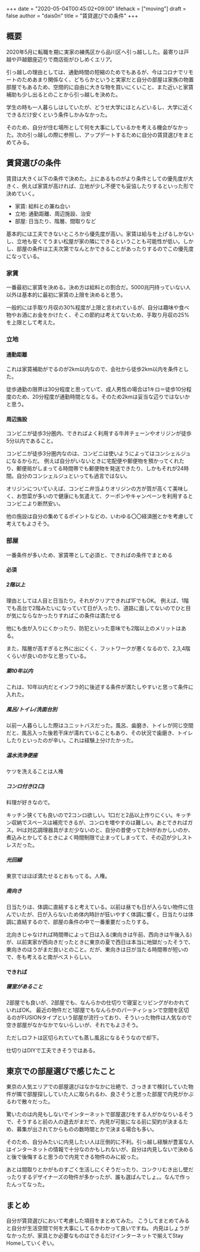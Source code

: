 +++
date = "2020-05-04T00:45:02+09:00"
lifehack = ["moving"]
draft = false
author = "dais0n"
title = "賃貸選びでの条件"
+++

## 概要

2020年5月に転職を期に実家の練馬区から品川区へ引っ越しした。最寄りは戸越や戸越銀座辺りで商店街がひしめくエリア。

引っ越しの理由としては、通勤時間の短縮のためでもあるが、今はコロナでリモートのためあまり関係なく、どちらかというと実家だと自分の部屋は家族の物置部屋でもあるため、空間的に自由に大きな物を買いにくいこと、また近いと家賃補助も少し出るとのことから引っ越しを決めた。

学生の時も一人暮らしはしていたが、どうせ大学にほとんどいるし、大学に近くできるだけ安くという条件しかみなかった。

そのため、自分が住む場所として何を大事にしているかを考える機会がなかった。次の引っ越しの際に参照し、アップデートするために自分の賃貸選びをまとめてみる。

## 賃貸選びの条件

賃貸は大きく以下の条件で決めた。上にあるものがより条件としての優先度が大きく、例えば家賃が高ければ、立地が少し不便でも妥協したりするといった形で決めていく。

- 家賃: 給料との兼ね合い
- 立地: 通勤距離、周辺施設、治安
- 部屋: 日当たり、階層、間取りなど

基本的には工夫できないところから優先度が高い。家賃は給与を上げるしかないし、立地も安くてうまい松屋が家の隣にできるということも可能性が低い。しかし、部屋の条件は工夫次第でなんとかできることがあったりするのでこの優先度になっている。

### 家賃

一番最初に家賃を決める。決め方は給料との割合だ。5000兆円持っていない人以外は基本的に最初に家賃の上限を決めると思う。

一般的には手取り月収の30%程度が上限と言われているが、自分は趣味や食べ物やお酒にお金をかけたく、そこの節約は考えてないため、手取り月収の25%を上限として考えた。

### 立地

#### 通勤距離

これは家賃補助がでるのが2km以内なので、会社から徒歩2km以内を条件とした。

徒歩通勤の限界は30分程度と思っていて、成人男性の場合は1キロ＝徒歩10分程度のため、20分程度が通勤時間となる。そのため2kmは妥当な辺りではないかと思う。

#### 周辺施設

コンビニが徒歩3分圏内、できればよく利用する牛丼チェーンやオリジンが徒歩5分以内であること。

コンビニが徒歩3分圏内なのは、コンビニは使いようによってはコンシェルジュになるからだ。
例えば自分がいないときに宅配便や郵便物を預かってくれたり、郵便局がしまってる時間帯でも郵便物を発送できたり、しかもそれが24時間。自分のコンシェルジュといっても過言ではない。

オリジンについていえば、コンビニ弁当よりオリジンの方が質が高くて美味しく、お惣菜が多いので健康にも気遣えて、クーポンやキャンペーンを利用するとコンビニより断然安い。

他の施設は自分の集めてるポイントなどの、いわゆる〇〇経済圏とかを考慮して考えてもよさそう。

### 部屋

一番条件が多いため、家賃帯として必須と、できればの条件でまとめる

#### 必須

##### 2階以上

理由としては人目と日当たり。それがクリアできれば1FでもOK。
例えば、1階でも高台で2階みたいになっていて日が入ったり、道路に面してないのでひと目が気にならなかったりすればこの条件は満たせる

他にも虫が入りにくかったり、防犯といった意味でも2階以上のメリットはある。

また、階層が高すぎると外に出にくく、フットワークが悪くなるので、2,3,4階くらいが良いのかなと思っている。

##### 築10年以内

これは、10年以内だとインフラ的に後述する条件が満たしやすいと思って条件に入れた。

##### 風呂/トイレ/洗面台別

以前一人暮らしした際はユニットバスだった。風呂、歯磨き、トイレが同じ空間だと、風呂入った後若干床が濡れていることもあり、その状況で歯磨き、トイレしたりといったのが辛い。これは経験上分けたかった。

##### 温水洗浄便座

ケツを洗えることは人権

##### コンロ付き(2口)

料理が好きなので。

キッチン狭くても良いので2コンロ欲しい。1口だと2品以上作りにくい。キッチン収納でスペースは補完できるが、コンロを増やすのは難しい。あとできればガス。IHは対応調理器具がまだ少ないのと、自分の昔使ってたIHがおかしいのか、煮込みとかしてるときによく時間制限で止まってしまってて、その辺が少しストレスだった。

##### 光回線

東京ではほぼ満たせるとおもってる。人権。

##### 南向き

日当たりは、体調に直結すると考えている。以前は昼でも日が入らない物件に住んでいたが、日が入らないため体内時計が狂いやすく体調に響く。日当たりは体調に直結するので、部屋の条件の中で一番重要だったりする。

北向きじゃなければ時間帯によって日は入る(東向きは午前、西向きは午後入る)が、以前実家が西向きだったときに東京の夏で西日は本当に地獄だったそうで、東向きのほうがまだ良いとのこと。だが、東向きは日が当たる時間帯が短いので、冬も考えると南がベストらしい。

#### できれば

##### 寝室があること

2部屋でも良いが、2部屋でも、なんらかの仕切りで寝室とリビングがわかれていればOK。
最近の物件だと1部屋でもなんらかのパーティションで空間を区切るのがFUSIONタイプという部屋が流行っており、そういった物件は人気なので空き部屋がなかなかでないらしいが、それでもよさそう。

ただしロフトは区切られていても蒸し風呂になるそうなので却下。

仕切りはDIYで工夫できそうではある。

## 東京での部屋選びで感じたこと

東京の人気エリアでの部屋選びはなかなかに壮絶で、さっきまで検討していた物件が隣で部屋探ししていた人に取られるわ、良さそうと思った部屋で内見がかぶるわで散々だった。

驚いたのは内見もしないでインターネットで部屋選びをする人がかなりいるそうで、そうすると前の人の退去がまだで、内見が可能になる前に契約が決まるため、募集が出されてからものの数時間とかで決まる場合も多い。

そのため、自分みたいに内見したい人は圧倒的に不利。引っ越し経験が豊富な人はインターネットの情報で十分なのかもしれないが、自分は内見しないで決めると後で後悔すると思うので内見できる物件のみに絞った。

あとは間取りとかがものすごく生活しにくそうだったり、コンクリむき出し壁だったりするデザイナーズの物件が多かったが、誰も選ばんでしょ。。なんで作ったんってなった。

## まとめ

自分が賃貸選びにおいて考慮した項目をまとめてみた。
こうしてまとめてみると自分が生活空間で何を大事にしてるかわかって良いですね。
内見はしょうがなかったが、家具とか必要なものはできるだけインターネットで揃えてStay Homeしていくぞい。

